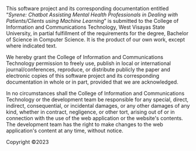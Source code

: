 This software project and its corresponding documentation entitled “_Syrene: Chatbot Assisting Mental Health Professionals in Dealing with Patients/Clients using Machine Learning_” is submitted to the College of Information and Communications Technology, West Visayas State University, in partial fulfillment of the requirements for the degree, Bachelor of Science in Computer Science. It is the product of our own work, except where indicated text.

We hereby grant the College of Information and Communications Technology permission to freely use, publish in local or international journal/conferences, reproduce, or distribute publicly the paper and electronic copies of this software project and its corresponding documentation in whole or in part, provided that we are acknowledged.

In no circumstances shall the College of Information and Communications Technology or the development team be responsible for any special, direct, indirect, consequential, or incidental damages, or any other damages of any kind, whether in contract, negligence, or other tort, arising out of or in connection with the use of the web application or the website's contents. The development team has the right to make changes to the web application's content at any time, without notice.

Copyright ©2023
